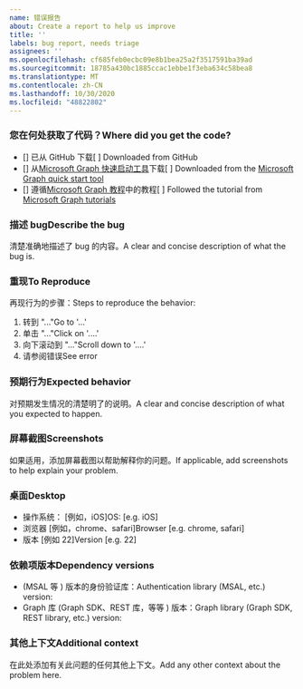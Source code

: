 ```yaml
---
name: 错误报告
about: Create a report to help us improve
title: ''
labels: bug report, needs triage
assignees: ''
ms.openlocfilehash: cf685feb0ecbc09e8b1bea25a2f3517591ba39ad
ms.sourcegitcommit: 18785a430bc1885ccac1ebbe1f3eba634c58bea8
ms.translationtype: MT
ms.contentlocale: zh-CN
ms.lasthandoff: 10/30/2020
ms.locfileid: "48822802"
---
```

### <a name="where-did-you-get-the-code"></a><span data-ttu-id="b075a-102">您在何处获取了代码？</span><span class="sxs-lookup"><span data-stu-id="b075a-102">Where did you get the code?</span></span>

- <span data-ttu-id="b075a-103">[] 已从 GitHub 下载</span><span class="sxs-lookup"><span data-stu-id="b075a-103">[ ] Downloaded from GitHub</span></span>
- <span data-ttu-id="b075a-104">[] 从[Microsoft Graph 快速启动工具](https://developer.microsoft.com/graph/quick-start)下载</span><span class="sxs-lookup"><span data-stu-id="b075a-104">[ ] Downloaded from the [Microsoft Graph quick start tool](https://developer.microsoft.com/graph/quick-start)</span></span>
- <span data-ttu-id="b075a-105">[] 遵循[Microsoft Graph 教程](https://docs.microsoft.com/graph/tutorials)中的教程</span><span class="sxs-lookup"><span data-stu-id="b075a-105">[ ] Followed the tutorial from [Microsoft Graph tutorials](https://docs.microsoft.com/graph/tutorials)</span></span>

### <a name="describe-the-bug"></a><span data-ttu-id="b075a-106">描述 bug</span><span class="sxs-lookup"><span data-stu-id="b075a-106">Describe the bug</span></span>

<span data-ttu-id="b075a-107">清楚准确地描述了 bug 的内容。</span><span class="sxs-lookup"><span data-stu-id="b075a-107">A clear and concise description of what the bug is.</span></span>

### <a name="to-reproduce"></a><span data-ttu-id="b075a-108">重现</span><span class="sxs-lookup"><span data-stu-id="b075a-108">To Reproduce</span></span>

<span data-ttu-id="b075a-109">再现行为的步骤：</span><span class="sxs-lookup"><span data-stu-id="b075a-109">Steps to reproduce the behavior:</span></span>

1. <span data-ttu-id="b075a-110">转到 "..."</span><span class="sxs-lookup"><span data-stu-id="b075a-110">Go to '...'</span></span>
1. <span data-ttu-id="b075a-111">单击 "..."</span><span class="sxs-lookup"><span data-stu-id="b075a-111">Click on '....'</span></span>
1. <span data-ttu-id="b075a-112">向下滚动到 "..."</span><span class="sxs-lookup"><span data-stu-id="b075a-112">Scroll down to '....'</span></span>
1. <span data-ttu-id="b075a-113">请参阅错误</span><span class="sxs-lookup"><span data-stu-id="b075a-113">See error</span></span>

### <a name="expected-behavior"></a><span data-ttu-id="b075a-114">预期行为</span><span class="sxs-lookup"><span data-stu-id="b075a-114">Expected behavior</span></span>

<span data-ttu-id="b075a-115">对预期发生情况的清楚明了的说明。</span><span class="sxs-lookup"><span data-stu-id="b075a-115">A clear and concise description of what you expected to happen.</span></span>

### <a name="screenshots"></a><span data-ttu-id="b075a-116">屏幕截图</span><span class="sxs-lookup"><span data-stu-id="b075a-116">Screenshots</span></span>

<span data-ttu-id="b075a-117">如果适用，添加屏幕截图以帮助解释你的问题。</span><span class="sxs-lookup"><span data-stu-id="b075a-117">If applicable, add screenshots to help explain your problem.</span></span>

### <a name="desktop"></a><span data-ttu-id="b075a-118">桌面</span><span class="sxs-lookup"><span data-stu-id="b075a-118">Desktop</span></span>

- <span data-ttu-id="b075a-119">操作系统： [例如，iOS]</span><span class="sxs-lookup"><span data-stu-id="b075a-119">OS: [e.g. iOS]</span></span>
- <span data-ttu-id="b075a-120">浏览器 [例如，chrome、safari]</span><span class="sxs-lookup"><span data-stu-id="b075a-120">Browser [e.g. chrome, safari]</span></span>
- <span data-ttu-id="b075a-121">版本 [例如 22]</span><span class="sxs-lookup"><span data-stu-id="b075a-121">Version [e.g. 22]</span></span>

### <a name="dependency-versions"></a><span data-ttu-id="b075a-122">依赖项版本</span><span class="sxs-lookup"><span data-stu-id="b075a-122">Dependency versions</span></span>

- <span data-ttu-id="b075a-123"> (MSAL 等 ) 版本的身份验证库：</span><span class="sxs-lookup"><span data-stu-id="b075a-123">Authentication library (MSAL, etc.) version:</span></span>
- <span data-ttu-id="b075a-124">Graph 库 (Graph SDK、REST 库，等等 ) 版本：</span><span class="sxs-lookup"><span data-stu-id="b075a-124">Graph library (Graph SDK, REST library, etc.) version:</span></span>

### <a name="additional-context"></a><span data-ttu-id="b075a-125">其他上下文</span><span class="sxs-lookup"><span data-stu-id="b075a-125">Additional context</span></span>

<span data-ttu-id="b075a-126">在此处添加有关此问题的任何其他上下文。</span><span class="sxs-lookup"><span data-stu-id="b075a-126">Add any other context about the problem here.</span></span>
